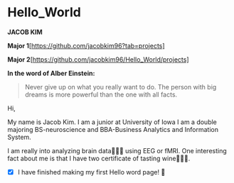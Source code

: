 # Hello_World

**JACOB KIM**

**Major 1**[https://github.com/jacobkim96?tab=projects]

**Major 2**[https://github.com/jacobkim96/Hello_World/projects]

**In the word of Alber Einstein:**
>Never give up on what you really want to do. The person with big
>dreams is more powerful than the one with all facts.


Hi,

My name is Jacob Kim. I am a junior at University of Iowa
I am a double majoring BS-neuroscience and BBA-Business Analytics and Information System.

I am really into analyzing brain data🧠🧠🧠 using EEG or fMRI. One interesting fact about me is that I have two certificate of tasting wine🍷🍷🍷.


- [x] I have finished making my first Hello word page! :tada:






